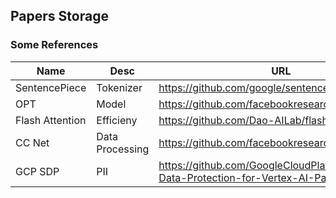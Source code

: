 ## Papers Storage
### Some References
| Name          | Desc      | URL |
|---------------|-----------|-----|
| SentencePiece | Tokenizer |https://github.com/google/sentencepiece|
| OPT           | Model     |https://github.com/facebookresearch/metaseq|
|Flash Attention|Efficieny|https://github.com/Dao-AILab/flash-attention|
|CC Net| Data Processing |https://github.com/facebookresearch/cc_net|
|GCP SDP| PII |https://github.com/GoogleCloudPlatform/Sensitive-Data-Protection-for-Vertex-AI-PaLM2|
